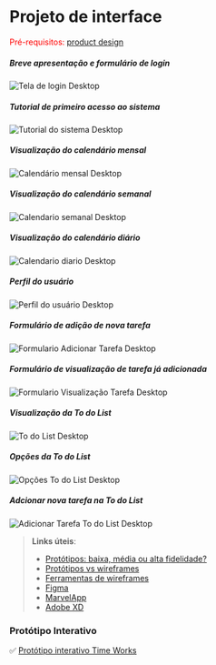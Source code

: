 
# Projeto de interface

<span style="color:red">Pré-requisitos: <a href="03-Product-design.md"> product design</a></span>


##### Breve apresentação e formulário de login
![Tela de login Desktop](images/desktop-apresentação-tela-login.png)

##### Tutorial de primeiro acesso ao sistema
![Tutorial do sistema Desktop](images/desktop-tutorial.png)

##### Visualização do calendário mensal
![Calendário mensal Desktop](images/desktop-calendario-mensal.png)

##### Visualização do calendário semanal
![Calendario semanal Desktop](images/desktop-calendario-semanal.png)

##### Visualização do calendário diário
![Calendario diario Desktop](images/desktop-calendario-diario.png)

##### Perfil do usuário
![Perfil do usuário Desktop](images/desktop-perfil.png)

##### Formulário de adição de nova tarefa
![Formulario Adicionar Tarefa Desktop](images/desktop-add-tarefa.png)
 
##### Formulário de visualização de tarefa já adicionada
![Formulario Visualização Tarefa Desktop](images/desktop-view-tarefa.png)
 
##### Visualização da To do List
![To do List Desktop](images/desktop-todolist.png)
 
##### Opções da To do List
![Opções To do List Desktop](images/desktop-edit-todolist.png)
 
##### Adcionar nova tarefa na To do List
![Adicionar Tarefa To do List Desktop](images/desktop-add-todolist.png)
 
> **Links úteis**:
> - [Protótipos: baixa, média ou alta fidelidade?](https://medium.com/ladies-that-ux-br/prot%C3%B3tipos-baixa-m%C3%A9dia-ou-alta-fidelidade-71d897559135)
> - [Protótipos vs wireframes](https://www.nngroup.com/videos/prototypes-vs-wireframes-ux-projects/)
> - [Ferramentas de wireframes](https://rockcontent.com/blog/wireframes/)
> - [Figma](https://www.figma.com/)
> - [MarvelApp](https://marvelapp.com/developers/documentation/tutorials/)
> - [Adobe XD](https://www.adobe.com/br/products/xd.html#scroll)


### Protótipo Interativo

✅ [Protótipo interativo Time Works](https://www.figma.com/proto/GxgUB7r0g4iYMDRvzQYser/Wireframes-TIAW?node-id=7-104&t=LZJkEWwDSo4Dv0MQ-1&scaling=min-zoom&content-scaling=fixed&page-id=0%3A1&starting-point-node-id=1%3A2)  

